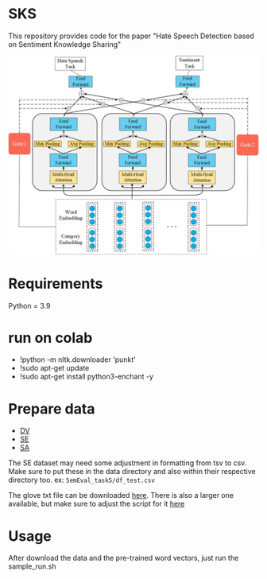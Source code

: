 # SKS
This repository provides code for the paper "Hate Speech Detection based on Sentiment Knowledge Sharing"

![avatar](figure1.jpg)

# Requirements
Python = 3.9
# run on colab
+ !python -m nltk.downloader 'punkt'
+ !sudo apt-get update
+ !sudo apt-get install python3-enchant -y

# Prepare data
+ [DV](https://github.com/t-davidson/hate-speech-and-offensive-language)
+ [SE](https://github.com/rnjtsh/hatEval-2019/blob/master/public_development_en/dev_en.tsv)
+ [SA](https://www.kaggle.com/dv1453/twitter-sentiment-analysis-analytics-vidya)

The SE dataset may need some adjustment in formatting from tsv to csv. Make sure to put these in the data directory and also within their respective directory too. ex: `SemEval_task5/df_test.csv`

The glove txt file can be downloaded [here](https://www.kaggle.com/datasets/aellatif/glove6b300dtxt). There is also a larger one available, but make sure to adjust the script for it [here](https://www.kaggle.com/datasets/authman/pickled-glove840b300d-for-10sec-loading)
# Usage
After download the data and the pre-trained word vectors, just run the sample_run.sh

